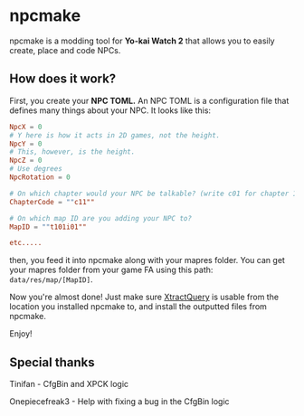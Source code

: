 # npcmake
npcmake is a modding tool for **Yo-kai Watch 2** that allows you to easily create, place and code NPCs.


## How does it work?
First, you create your **NPC TOML.** An NPC TOML is a configuration file that defines many things about your NPC. It looks like this:

```toml
NpcX = 0
# Y here is how it acts in 2D games, not the height.
NpcY = 0
# This, however, is the height.
NpcZ = 0
# Use degrees
NpcRotation = 0

# On which chapter would your NPC be talkable? (write c01 for chapter 1, c02 for chapter 2, etc. C11 is post game)
ChapterCode = ""c11""

# On which map ID are you adding your NPC to?
MapID = ""t101i01""

etc.....
```
then, you feed it into npcmake along with your mapres folder. You can get your mapres folder from your game FA using this path:
`data/res/map/[MapID]`.

Now you're almost done! Just make sure [XtractQuery](https://github.com/onepiecefreak3/XtractQuery) is usable from the location you installed npcmake to, and install the outputted files from npcmake.

Enjoy!

## Special thanks
Tinifan - CfgBin and XPCK logic

Onepiecefreak3 - Help with fixing a bug in the CfgBin logic